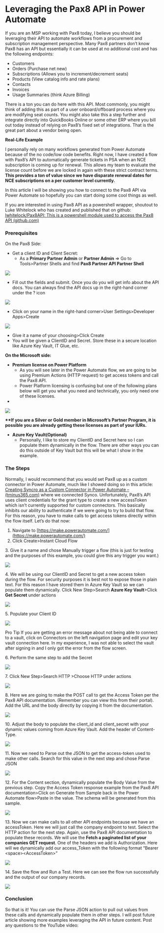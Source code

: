 # Leveraging the Pax8 API in Power Automate

If you are an MSP working with Pax8 today, I believe you should be leveraging their API to automate workflows from a procurement and subscription management perspective. Many Pax8 partners don’t know Pax8 has an API but essentially it can be used at no additional cost and has the following endpoints:

* Customers
* Orders (Purchase net new)
* Subscriptions (Allows you to increment/decrement seats)
* Products (View catalog info and rate plans)
* Contacts
* Invoices
* Usage Summaries (think Azure Billing)

There is a ton you can do here with this API. Most commonly, you might think of adding this as part of a user onboard/offboard process where you are modifying seat counts. You might also take this a step further and integrate directly into QuickBooks Online or some other ERP where you bill out today instead of relying on Pax8’s fixed set of integrations. That is the great part about a vendor being open.

**Real-Life Example**

I personally rely on many workflows generated from Power Automate because of the no code/low code benefits. Right now, I have created a flow with Pax8’s API to automatically generate tickets in PSA when an NCE subscription is coming up for renewal. This allows my team to evaluate the license count before we are locked in again with these strict contract terms. **This provides a ton of value since we have disparate renewal dates for NCE subscriptions on a per customer level currently.**

In this article I will be showing you how to connect to the Pax8 API via Power Automate so hopefully you can start doing some cool things as well.

If you are interested in using Pax8 API as a powershell wrapper, shoutout to Luke Whitelock who has created and published that on github: [lwhitelock/Pax8API: This is a powershell module used to access the Pax8 API (github.com)](https://github.com/lwhitelock/Pax8API)

### Prerequisites

On the Pax8 Side:

* Get a client ID and Client Secret:
  * As a **Primary Partner Admin** or **Partner Admin** => Go to Tools>Partner Shells and find **Pax8 Partner API Partner Shell**

![](https://tminus365.com/wp-content/uploads/2022/08/pic1-1.png)

* Fill out the fields and submit. Once you do you will get info about the API docs. You can always find the API docs up in the right-hand corner under the ? icon

![](https://tminus365.com/wp-content/uploads/2022/08/pic2-1.png)

* Click on your name in the right-hand corner>User Settings>Developer Apps>Create

![](https://tminus365.com/wp-content/uploads/2022/08/pic15-1.png)

* Give it a name of your choosing>Click Create
* You will be given a ClientID and Secret. Store these in a secure location like Azure Key Vault, IT Glue, etc.

**On the Microsoft side:**

* **Premium license on Power Platform**
  * As you will see later in the Power Automate flow, we are going to be using Premium Actions (HTTP request) to get access tokens and call the Pax8 API.
  * Power Platform licensing is confusing but one of the following plans below will get you what you need and technically, you only need one of these licenses.
* &#x20;

![](https://tminus365.com/wp-content/uploads/2022/08/pic3.png)

**\*\*If you are a Silver or Gold member in Microsoft’s Partner Program, it is possible you are already getting these licenses as part of your IURs.**

* **Azure Key Vault(Optional)**
  * Personally, I like to store my ClientID and Secret here so I can populate them dynamically in the flow. There are other ways you can do this outside of Key Vault but this will be what I show in the example.

### The Steps

Normally, I would recommend that you would set Pax8 up as a custom connector in Power Automate, much like I showed doing so in this article: [Creating Syncro as a Custom Connector in Power Automate – (tminus365.com)](https://tminus365.com/creating-syncro-as-a-custom-connector-in-power-automate/)  where we connected Synco. Unfortunately, Pax8’s API uses client credentials for the grant type to create a new accessToken which isn’t currently supported for custom connectors. This basically inhibits our ability to authenticate if we were going to try to build that flow. For this reason, you have to make calls to get access tokens directly within the flow itself. Let’s do that now:

1. Navigate to [https://make.powerautomate.com/](https://make.powerautomate.com/)
2. Click Create>Instant Cloud Flow

3\. Give it a name and chose Manually trigger a flow (this is just for testing and the purposes of this example, you could give this any trigger you want.)

![](https://tminus365.com/wp-content/uploads/2022/08/pic4-1.png)

4\. We will be using our ClientID and Secret to get a new access token during the flow. For security purposes it is best not to expose those in plain text. For this reason I have stored them in Azure Key Vault so we can populate them dynamically. Click New Step>Search **Azure Key Vault**>Click **Get Secret** under actions

![](https://tminus365.com/wp-content/uploads/2022/08/pic5-1.png)

5\. Populate your Client ID

![](https://tminus365.com/wp-content/uploads/2022/08/pic6-1.png)

Pro Tip If you are getting an error message about not being able to connect to a vault, click on Connectors on the left navigation page and edit your key vault connection here. In my experience, I was not able to select the vault after signing in and I only got the error from the flow screen.

6\. Perform the same step to add the Secret

![](https://tminus365.com/wp-content/uploads/2022/08/pic7-1.png)

7\. Click New Step>Search HTTP >Choose HTTP under actions&#x20;

![](https://tminus365.com/wp-content/uploads/2022/08/screenshot1.png)

8\. Here we are going to make the POST call to get the Access Token per the Pax8 API documentation. (Remember you can view this from their portal). Add the URL and the body directly by copying it from the documentation.&#x20;

![](https://tminus365.com/wp-content/uploads/2022/08/pic9-1.png)

10\. Adjust the body to populate the client\_id and client\_secret with your dynamic values coming from Azure Key Vault. Add the header of Content-Type. &#x20;

![](https://tminus365.com/wp-content/uploads/2022/08/pic10-1.png)

11\. Now we need to Parse out the JSON to get the access-token used to make other calls. Search for this value in the next step and chose Parse JSON&#x20;

![](https://tminus365.com/wp-content/uploads/2022/08/pic11-1.png)

12\. For the Content section, dynamically populate the Body Value from the previous step. Copy the Access Token response example from the Pax8 API documentation>Click on Generate from Sample back in the Power Automate flow>Paste in the value. The schema will be generated from this sample.&#x20;

![](https://tminus365.com/wp-content/uploads/2022/08/screenshot2.png)

13\. Now we can make calls to all other API endpoints because we have an accessToken. Here we will just call the company endpoint to test. Select the HTTP action for the next step. Again, use the Pax8 API documentation to populate these records. We will use the **Fetch a paginated list of your companies GET request**. One of the headers we add is Authorization. Here will we dynamically add our access\_Token with the following format “Bearer \<space>\<AccessToken>”&#x20;

![](https://tminus365.com/wp-content/uploads/2022/08/pic13-1.png)

14\. Save the flow and Run a Test. Here we can see the flow run successfully and the output of our company records. &#x20;

![](https://tminus365.com/wp-content/uploads/2022/08/pic14-1.png)

### Conclusion

So that is it! You can use the Parse JSON action to pull out values from these calls and dynamically populate them in other steps. I will post future article showing more examples leveraging the API in future content. Post any questions to the YouTube video:

